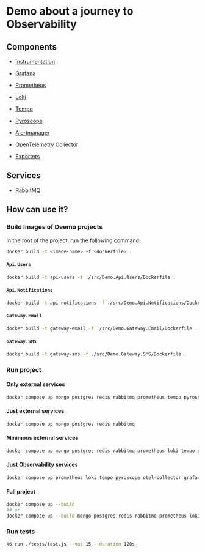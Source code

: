 # Demo about a journey to Observability


## Components
* [Instrumentation](./docs/Components.Instrumentation.md)

* [Grafana](./docs/Components.Grafana.md)
* [Prometheus](./docs/Components.Prometheus.md)
* [Loki](./docs/Components.Loki.md)
* [Tempo](./docs/Components.Tempo.md)
* [Pyroscope](./docs/Components.Pyroscope.md)
* [Alertmanager](./docs/Components.Alertmanager.md)
* [OpenTelemetry Collector](./docs/Components.OpenTelemetryCollector.md)

* [Exporters](./docs/Components.Exporters.md)



## Services
* [RabbitMQ](./docs/Services.RabbitMQ.md)



## How can use it?


### Build Images of Deemo projects

In the root of the project, run the following command:

```bash
docker build -t <image-name> -f <dockerfile> .
```

#### `Api.Users`

```bash
docker build -t api-users -f ./src/Demo.Api.Users/Dockerfile .
```


#### `Api.Notifications`

```bash
docker build -t api-notifications -f ./src/Demo.Api.Notifications/Dockerfile .
```

#### `Gateway.Email`

```bash
docker build -t gateway-email -f ./src/Demo.Gateway.Email/Dockerfile .
```

#### `Gateway.SMS`

```bash
docker build -t gateway-sms -f ./src/Demo.Gateway.SMS/Dockerfile .
```




### Run project

#### Only external services

```bash
docker compose up mongo postgres redis rabbitmq prometheus tempo pyroscope postgres-exporter grafana pgweb mongo-express redis-commander mailpit
```


#### Just external services

```bash
docker compose up mongo postgres redis rabbitmq
```

#### Minimous external services

```bash
docker compose up mongo postgres redis rabbitmq prometheus loki tempo pyroscope otel-collector
```

#### Just Observability services

```bash
docker compose up prometheus loki tempo pyroscope otel-collector grafana
```

#### Full project

```bash
docker compose up --build
## or
docker compose up --build mongo postgres redis rabbitmq prometheus loki tempo pyroscope postgres-exporter otel-collector grafana pgweb mongo-express redis-commander mailpit api-users api-notifications gateway-email gateway-sms
```



### Run tests

```bash
k6 run ./tests/test.js --vus 15 --duration 120s
```
